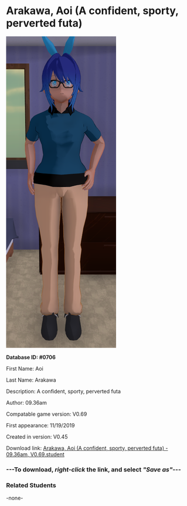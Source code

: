 # Arakawa, Aoi (A confident, sporty, perverted futa)

<img src="../../Files/Images/Arakawa, Aoi (A confident, sporty, perverted futa).png" title="Arakawa, Aoi (A confident, sporty, perverted futa) - 09.36am, V0.69">

**Database ID: #0706**

First Name: Aoi

Last Name: Arakawa

Description: A confident, sporty, perverted futa

Author: 09.36am

Compatable game version: V0.69

First appearance: 11/19/2019

Created in version: V0.45

Download link: <a href="https://raw.githubusercontent.com/Arbiter1223/Daigaku-Gurashi-Custom-Students/master/Files/Student%20Files/Arakawa%2C%20Aoi%20(A%20confident%2C%20sporty%2C%20perverted%20futa)%20-%2009.36am%2C%20V0.69.student">Arakawa, Aoi (A confident, sporty, perverted futa) - 09.36am, V0.69.student</a>

### ---**To download, _right-click_ the link, and select _"Save as"_**---

### Related Students

-none-

